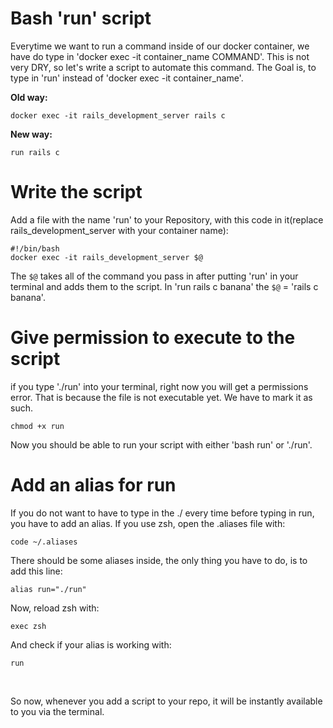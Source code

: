 # Bash 'run' script
Everytime we want to run a command inside of our docker container, we have do type in 'docker exec -it container_name COMMAND'. This is not very DRY, so let's write a script to automate this command. The Goal is, to type in 'run' instead of 'docker exec -it container_name'.
<br>

**Old way:**
```
docker exec -it rails_development_server rails c
```
**New way:**
```
run rails c
```
# Write the script
Add a file with the name 'run' to your Repository, with this code in it(replace rails_development_server with your container name):
```
#!/bin/bash
docker exec -it rails_development_server $@
```
The ```$@``` takes all of the command you pass in after putting 'run' in your terminal and adds them to the script. In 'run rails c banana' the ```$@``` = 'rails c banana'.
# Give permission to execute to the script
if you type './run' into your terminal, right now you will get a permissions error. That is because the file is not executable yet. We have to mark it as such.
```
chmod +x run
```
Now you should be able to run your script with either 'bash run' or './run'.
# Add an alias for run
If you do not want to have to type in the ./ every time before typing in run, you have to add an alias. If you use zsh, open the .aliases file with:
```
code ~/.aliases
```
There should be some aliases inside, the only thing you have to do, is to add this line:
```
alias run="./run"
```
Now, reload zsh with:
```
exec zsh
```
And check if your alias is working with:
```
run
```
<br>

So now, whenever you add a script to your repo, it will be instantly available to you via the terminal. 
